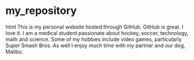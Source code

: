 # my_repository
html
This is my personal website hosted through GitHub.
GitHub is great. I love it.
I am a medical student passionate about hockey, soccer, technology, math and science. 
Some of my hobbies include video games, particularly Super Smash Bros. As well I enjoy much time with my partner and our dog, Malibu.

